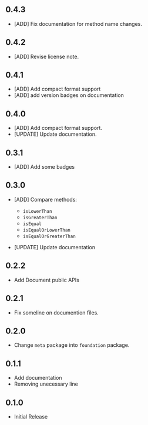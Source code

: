## 0.4.3

* [ADD] Fix documentation for method name changes.


## 0.4.2

* [ADD] Revise license note.

## 0.4.1

* [ADD] Add compact format support
* [ADD] add version badges on documentation


## 0.4.0

* [ADD] Add compact format support.
* [UPDATE] Update documentation.

## 0.3.1

* [ADD] Add some badges

## 0.3.0

* [ADD] Compare methods:
  - `isLowerThan`
  - `isGreaterThan`
  - `isEqual`
  - `isEqualOrLowerThan`
  - `isEqualOrGreaterThan`

* [UPDATE] Update documentation

## 0.2.2

* Add Document public APIs


## 0.2.1

* Fix someline on documention files.

## 0.2.0

* Change `meta` package into `foundation` package.

## 0.1.1

* Add documentation
* Removing unecessary line

## 0.1.0

* Initial Release